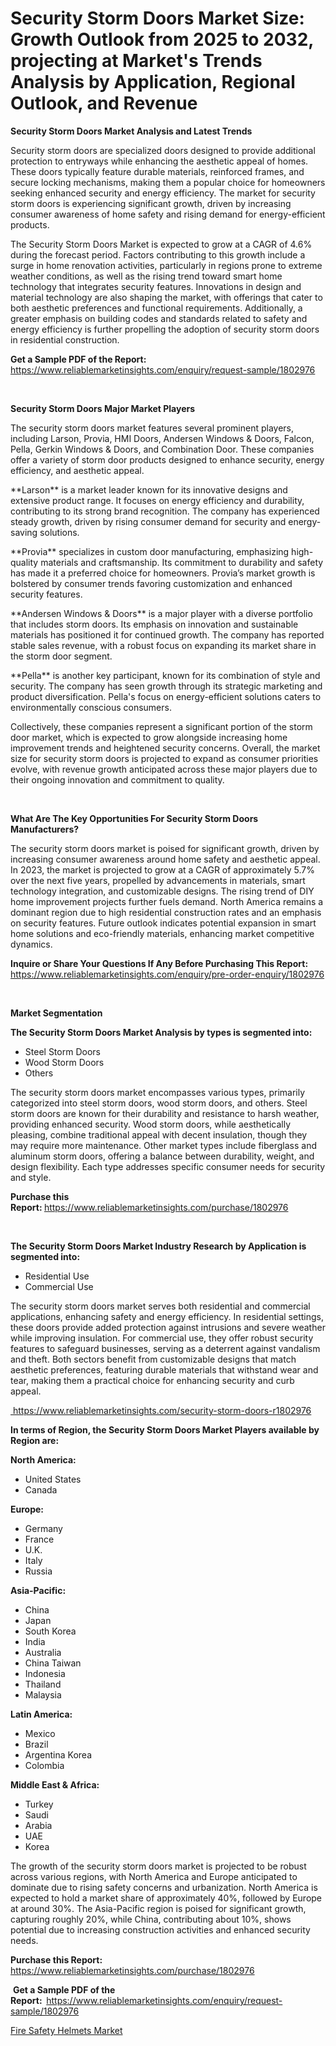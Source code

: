 <p><h1>Security Storm Doors Market Size: Growth Outlook from 2025 to 2032, projecting at Market's Trends Analysis by Application, Regional Outlook, and Revenue</h1></p><p><strong>Security Storm Doors Market Analysis and Latest Trends</strong></p>
<p><p>Security storm doors are specialized doors designed to provide additional protection to entryways while enhancing the aesthetic appeal of homes. These doors typically feature durable materials, reinforced frames, and secure locking mechanisms, making them a popular choice for homeowners seeking enhanced security and energy efficiency. The market for security storm doors is experiencing significant growth, driven by increasing consumer awareness of home safety and rising demand for energy-efficient products.</p><p>The Security Storm Doors Market is expected to grow at a CAGR of 4.6% during the forecast period. Factors contributing to this growth include a surge in home renovation activities, particularly in regions prone to extreme weather conditions, as well as the rising trend toward smart home technology that integrates security features. Innovations in design and material technology are also shaping the market, with offerings that cater to both aesthetic preferences and functional requirements. Additionally, a greater emphasis on building codes and standards related to safety and energy efficiency is further propelling the adoption of security storm doors in residential construction.</p></p>
<p><strong>Get a Sample PDF of the Report:&nbsp;</strong> <a href="https://www.reliablemarketinsights.com/enquiry/request-sample/1802976?utm_campaign=2888&utm_medium=2&utm_source=Github&utm_content=ia&utm_term=04042025&utm_id=security-storm-doors">https://www.reliablemarketinsights.com/enquiry/request-sample/1802976</a></p>
<p>&nbsp;</p>
<p><strong>Security Storm Doors Major Market Players</strong></p>
<p><p>The security storm doors market features several prominent players, including Larson, Provia, HMI Doors, Andersen Windows & Doors, Falcon, Pella, Gerkin Windows & Doors, and Combination Door. These companies offer a variety of storm door products designed to enhance security, energy efficiency, and aesthetic appeal.</p><p>**Larson** is a market leader known for its innovative designs and extensive product range. It focuses on energy efficiency and durability, contributing to its strong brand recognition. The company has experienced steady growth, driven by rising consumer demand for security and energy-saving solutions.</p><p>**Provia** specializes in custom door manufacturing, emphasizing high-quality materials and craftsmanship. Its commitment to durability and safety has made it a preferred choice for homeowners. Provia’s market growth is bolstered by consumer trends favoring customization and enhanced security features.</p><p>**Andersen Windows & Doors** is a major player with a diverse portfolio that includes storm doors. Its emphasis on innovation and sustainable materials has positioned it for continued growth. The company has reported stable sales revenue, with a robust focus on expanding its market share in the storm door segment.</p><p>**Pella** is another key participant, known for its combination of style and security. The company has seen growth through its strategic marketing and product diversification. Pella's focus on energy-efficient solutions caters to environmentally conscious consumers.</p><p>Collectively, these companies represent a significant portion of the storm door market, which is expected to grow alongside increasing home improvement trends and heightened security concerns. Overall, the market size for security storm doors is projected to expand as consumer priorities evolve, with revenue growth anticipated across these major players due to their ongoing innovation and commitment to quality.</p></p>
<p>&nbsp;</p>
<p><strong>What Are The Key Opportunities For Security Storm Doors Manufacturers?</strong></p>
<p><p>The security storm doors market is poised for significant growth, driven by increasing consumer awareness around home safety and aesthetic appeal. In 2023, the market is projected to grow at a CAGR of approximately 5.7% over the next five years, propelled by advancements in materials, smart technology integration, and customizable designs. The rising trend of DIY home improvement projects further fuels demand. North America remains a dominant region due to high residential construction rates and an emphasis on security features. Future outlook indicates potential expansion in smart home solutions and eco-friendly materials, enhancing market competitive dynamics.</p></p>
<p><strong>Inquire or Share Your Questions If Any Before Purchasing This Report:</strong> <a href="https://www.reliablemarketinsights.com/enquiry/pre-order-enquiry/1802976?utm_campaign=2888&utm_medium=2&utm_source=Github&utm_content=ia&utm_term=04042025&utm_id=security-storm-doors">https://www.reliablemarketinsights.com/enquiry/pre-order-enquiry/1802976</a></p>
<p>&nbsp;</p>
<p><strong>Market Segmentation</strong></p>
<p><strong>The Security Storm Doors Market Analysis by types is segmented into:</strong></p>
<p><ul><li>Steel Storm Doors</li><li>Wood Storm Doors</li><li>Others</li></ul></p>
<p><p>The security storm doors market encompasses various types, primarily categorized into steel storm doors, wood storm doors, and others. Steel storm doors are known for their durability and resistance to harsh weather, providing enhanced security. Wood storm doors, while aesthetically pleasing, combine traditional appeal with decent insulation, though they may require more maintenance. Other market types include fiberglass and aluminum storm doors, offering a balance between durability, weight, and design flexibility. Each type addresses specific consumer needs for security and style.</p></p>
<p><strong>Purchase this Report:&nbsp;</strong><a href="https://www.reliablemarketinsights.com/purchase/1802976?utm_campaign=2888&utm_medium=2&utm_source=Github&utm_content=ia&utm_term=04042025&utm_id=security-storm-doors">https://www.reliablemarketinsights.com/purchase/1802976</a></p>
<p>&nbsp;</p>
<p><strong>The Security Storm Doors Market Industry Research by Application is segmented into:</strong></p>
<p><ul><li>Residential Use</li><li>Commercial Use</li></ul></p>
<p><p>The security storm doors market serves both residential and commercial applications, enhancing safety and energy efficiency. In residential settings, these doors provide added protection against intrusions and severe weather while improving insulation. For commercial use, they offer robust security features to safeguard businesses, serving as a deterrent against vandalism and theft. Both sectors benefit from customizable designs that match aesthetic preferences, featuring durable materials that withstand wear and tear, making them a practical choice for enhancing security and curb appeal.</p></p>
<p><a href="https://www.reliablemarketinsights.com/security-storm-doors-r1802976?utm_campaign=2888&utm_medium=2&utm_source=Github&utm_content=ia&utm_term=04042025&utm_id=security-storm-doors">&nbsp;https://www.reliablemarketinsights.com/security-storm-doors-r1802976</a></p>
<p><strong>In terms of Region, the Security Storm Doors Market Players available by Region are:</strong></p>
<p>
    <p> <strong> North America: </strong>
        <ul>
            <li>United States</li>
            <li>Canada</li>
        </ul>
        </p> 
    <p> <strong> Europe: </strong>
        <ul>
            <li>Germany</li>
            <li>France</li>
            <li>U.K.</li>
            <li>Italy</li>
            <li>Russia</li>
        </ul>
        </p> 
    <p> <strong> Asia-Pacific: </strong>
        <ul>
            <li>China</li>
            <li>Japan</li>
            <li>South Korea</li>
            <li>India</li>
            <li>Australia</li>
            <li>China Taiwan</li>
            <li>Indonesia</li>
            <li>Thailand</li>
            <li>Malaysia</li>
        </ul>
        </p> 
    <p> <strong> Latin America: </strong>
        <ul>
            <li>Mexico</li>
            <li>Brazil</li>
            <li>Argentina Korea</li>
            <li>Colombia</li>
        </ul>
        </p> 
    <p> <strong> Middle East & Africa: </strong>
        <ul>
            <li>Turkey</li>
            <li>Saudi</li>
            <li>Arabia</li>
            <li>UAE</li>
            <li>Korea</li>
        </ul>
    </p>
    </p>
<p><p>The growth of the security storm doors market is projected to be robust across various regions, with North America and Europe anticipated to dominate due to rising safety concerns and urbanization. North America is expected to hold a market share of approximately 40%, followed by Europe at around 30%. The Asia-Pacific region is poised for significant growth, capturing roughly 20%, while China, contributing about 10%, shows potential due to increasing construction activities and enhanced security needs.</p></p>
<p><strong>Purchase this Report: </strong><a href="https://www.reliablemarketinsights.com/purchase/1802976?utm_campaign=2888&utm_medium=2&utm_source=Github&utm_content=ia&utm_term=04042025&utm_id=security-storm-doors">https://www.reliablemarketinsights.com/purchase/1802976</a></p>
<p>&nbsp;<strong>Get a Sample PDF of the Report:&nbsp;&nbsp;</strong><a href="https://www.reliablemarketinsights.com/enquiry/request-sample/1802976?utm_campaign=2888&utm_medium=2&utm_source=Github&utm_content=ia&utm_term=04042025&utm_id=security-storm-doors">https://www.reliablemarketinsights.com/enquiry/request-sample/1802976</a></p>
<p><strong></strong></p>
<p><p><a href="https://github.com/abantolemox08/Market-Research-Report-List-1/blob/main/fire-safety-helmets-market.md?utm_campaign=2888&utm_medium=2&utm_source=Github&utm_content=ia&utm_term=04042025&utm_id=security-storm-doors">Fire Safety Helmets Market</a></p></p>